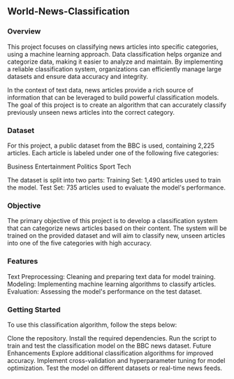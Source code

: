 ## World-News-Classification
### Overview

This project focuses on classifying news articles into specific categories, using a machine learning approach. Data classification helps organize and categorize data, making it easier to analyze and maintain. By implementing a reliable classification system, organizations can efficiently manage large datasets and ensure data accuracy and integrity.

In the context of text data, news articles provide a rich source of information that can be leveraged to build powerful classification models. The goal of this project is to create an algorithm that can accurately classify previously unseen news articles into the correct category.

### Dataset

For this project, a public dataset from the BBC is used, containing 2,225 articles. Each article is labeled under one of the following five categories:

Business
Entertainment
Politics
Sport
Tech

The dataset is split into two parts:
Training Set: 1,490 articles used to train the model.
Test Set: 735 articles used to evaluate the model's performance.

### Objective

The primary objective of this project is to develop a classification system that can categorize news articles based on their content. The system will be trained on the provided dataset and will aim to classify new, unseen articles into one of the five categories with high accuracy.

### Features

Text Preprocessing: Cleaning and preparing text data for model training.
Modeling: Implementing machine learning algorithms to classify articles.
Evaluation: Assessing the model's performance on the test dataset.

### Getting Started

To use this classification algorithm, follow the steps below:

Clone the repository.
Install the required dependencies.
Run the script to train and test the classification model on the BBC news dataset.
Future Enhancements
Explore additional classification algorithms for improved accuracy.
Implement cross-validation and hyperparameter tuning for model optimization.
Test the model on different datasets or real-time news feeds.
